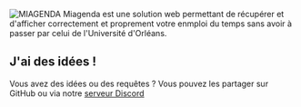 ![MIAGENDA](https://miagenda.fr/assets/img/miagendashort.png)
Miagenda est une solution web permettant de récupérer et d'afficher correctement et proprement votre enmploi du temps sans avoir à passer par celui de l'Université d'Orléans.

## J'ai des idées !
Vous avez des idées ou des requêtes ?
Vous pouvez les partager sur GitHub ou via notre [serveur Discord](https://discord.gg/AgXnGUaG7u)
